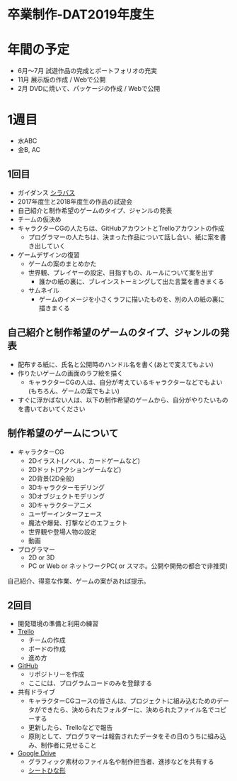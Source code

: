 # 卒業制作-DAT2019年度生

# 年間の予定
- 6月～7月 試遊作品の完成とポートフォリオの充実
- 11月 展示版の作成 / Webで公開
- 2月 DVDに焼いて、パッケージの作成 / Webで公開

# 1週目
- 水ABC
- 金B, AC

## 1回目
- ガイダンス [シラバス](https://1drv.ms/x/s!Anf4PowESFUjg_to0KzjF6rMyHSnRQ?e=8VnPAU)
- 2017年度生と2018年度生の作品の試遊会
- 自己紹介と制作希望のゲームのタイプ、ジャンルの発表
- チームの仮決め
- キャラクターCGの人たちは、GitHubアカウントとTrelloアカウントの作成
  - プログラマーの人たちは、決まった作品について話し合い、紙に案を書き出していく
- ゲームデザインの復習
  - ゲームの案のまとめかた
  - 世界観、プレイヤーの設定、目指すもの、ルールについて案を出す
    - 誰かの紙の裏に、ブレインストーミングして出た言葉を書きまくる
  - サムネイル
    - ゲームのイメージを小さくラフに描いたものを、別の人の紙の裏に描きまくる

## 自己紹介と制作希望のゲームのタイプ、ジャンルの発表
- 配布する紙に、氏名と公開時のハンドル名を書く(あとで変えてもよい)
- 作りたいゲームの画面のラフ絵を描く
  - キャラクターCGの人は、自分が考えているキャラクターなどでもよい(もちろん、ゲームの案でもよい)
- すぐに浮かばない人は、以下の制作希望のゲームから、自分がやりたいものを書いておいてください

## 制作希望のゲームについて
- キャラクターCG
  - 2Dイラスト(ノベル、カードゲームなど)
  - 2Dドット(アクションゲームなど)
  - 2D背景(2D全般)
  - 3Dキャラクターモデリング
  - 3Dオブジェクトモデリング
  - 3Dキャラクターアニメ
  - ユーザーインターフェース
  - 魔法や爆発、打撃などのエフェクト
  - 世界観や登場人物の設定
  - 動画
- プログラマー
  - 2D or 3D
  - PC or Web or ネットワークPC( or スマホ。公開や開発の都合で非推奨)

自己紹介、得意な作業、ゲームの案があれば提示。

## 2回目
- 開発環境の準備と利用の練習
- [Trello](https://trello.com)
  - チームの作成
  - ボードの作成
  - 進め方
- [GitHub](https://github.com)
  - リポジトリーを作成
  - ここには、プログラムコードのみを登録する
- 共有ドライブ
  - キャラクターCGコースの皆さんは、プロジェクトに組み込むためのデータができたら、決められたフォルダーに、決められたファイル名でコピーする
  - 更新したら、Trelloなどで報告
  - 原則として、プログラマーは報告されたデータをその日のうちに組み込み、制作者に見せること
- [Google Drive](https://drive.google.com/drive/)
  - グラフィック素材のファイル名や制作担当者、進捗などを共有する
  - [シートひな形](https://docs.google.com/spreadsheets/d/1MV--pg9RYgMXMCftDIoX7AJAxXn95eMiCc0f8-SL5U8/)

  


